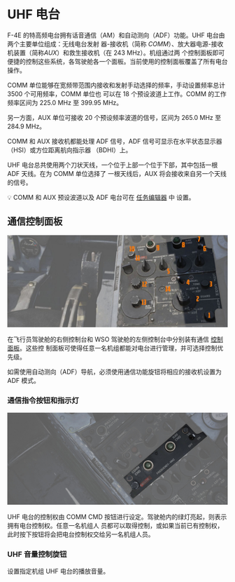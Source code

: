 # UHF 电台

F-4E 的特高频电台拥有话音通信（AM）和自动测向（ADF）功能。UHF 电台由两个主要单位组成：无线电台发射
器-接收机（简称 _COMM_）、放大器电源-接收机装置（简称*AUX*）和救生接收机（在 243 MHz）。机组通过两
个控制面板即可便捷的控制这些系统，各驾驶舱各一个面板。当前使用的控制面板覆盖了所有电台操作。

COMM 单位能够在宽频带范围内接收和发射手动选择的频率，手动设置频率总计 3500 个可用频率，COMM 单位也
可以在 18 个预设波道上工作。COMM 的工作频率区间为 225.0 MHz 至 399.95 MHz。

另一方面，AUX 单位可接收 20 个预设频率波道的信号，区间为 265.0 MHz 至 284.9 MHz。

COMM 和 AUX 接收机都能处理 ADF 信号，ADF 信号可显示在水平状态显示器（HSI）或方位距离航向指示器
（BDHI）上。

UHF 电台总共使用两个刀状天线，一个位于上部一个位于下部，其中包括一根 ADF 天线。在为 COMM 单位选择了
一根天线后，AUX 将会接收来自另一个天线的信号。

💡 COMM 和 AUX 预设波道以及 ADF 电台可在 [任务编辑器](../../dcs/mission_editor.md#radio-options) 中
设置。

## 通信控制面板

![pilot_uhf_control_panel](../../img/pilot_comm_control_panel.jpg)

在飞行员驾驶舱的右侧控制台和 WSO 驾驶舱的左侧控制台中分别装有通信
[控制面板](../../cockpit/pilot/right_console/front_section.md#communication-control-panel)。这些控
制面板可使得任意一名机组都能对电台进行管理，并可选择控制优先级。

如需使用自动测向（ADF）导航，必须使用通信功能旋钮将相应的接收机设置为 ADF 模式。

### 通信指令按钮和指示灯

![pilot_uhf_command_and_light](../../img/pilot_uhf_comm_command.jpg)

UHF 电台的控制权由 COMM CMD 按钮进行设定。驾驶舱内的绿灯亮起，则表示拥有电台控制权。任意一名机组人
员都可以取得控制，或如果当前已有控制权，此时按下按钮将会把电台控制权交给另一名机组人员。

### UHF 音量控制旋钮

设置指定机组 UHF 电台的播放音量。
